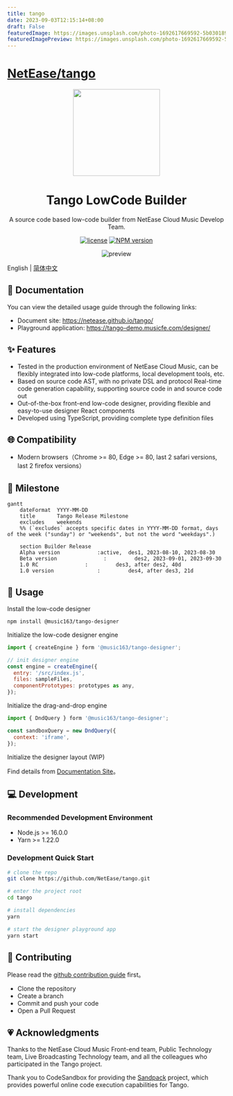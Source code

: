 ```yaml
---
title: tango
date: 2023-09-03T12:15:14+08:00
draft: False
featuredImage: https://images.unsplash.com/photo-1692617669592-5b0301899216?ixid=M3w0NjAwMjJ8MHwxfHJhbmRvbXx8fHx8fHx8fDE2OTM3MTQ0Mjl8&ixlib=rb-4.0.3
featuredImagePreview: https://images.unsplash.com/photo-1692617669592-5b0301899216?ixid=M3w0NjAwMjJ8MHwxfHJhbmRvbXx8fHx8fHx8fDE2OTM3MTQ0Mjl8&ixlib=rb-4.0.3
---
```


# [NetEase/tango](https://github.com/NetEase/tango)

<p align="center">
  <img width="200" src="https://p6.music.126.net/obj/wonDlsKUwrLClGjCm8Kx/30218210645/b186/3974/338b/2ddfa3cd042cf988ca452686552f8462.png" />
</p>

<h1 align="center">Tango LowCode Builder</h1>
<div align="center">

A source code based low-code builder from NetEase Cloud Music Develop Team.

[![license](https://img.shields.io/badge/license-MIT-blue.svg)](https://github.com/NetEase/tango/blob/main/LICENSE)
[![NPM version](https://img.shields.io/npm/v/@music163/tango-designer.svg?style=flat-square)](http://npmjs.org/package/@music163/tango-designer)

<img src="https://p6.music.126.net/obj/wonDlsKUwrLClGjCm8Kx/30108735057/7ba9/dced/9ac3/420f6e04b371dd47de06e7d71142560d.gif" alt="preview" />

</div>

English | [简体中文](/README.zh-CN.md)

## 📄 Documentation

You can view the detailed usage guide through the following links:

- Document site: <https://netease.github.io/tango/>
- Playground application: <https://tango-demo.musicfe.com/designer/>

## ✨ Features

- Tested in the production environment of NetEase Cloud Music, can be flexibly integrated into low-code platforms, local development tools, etc.
- Based on source code AST, with no private DSL and protocol
  Real-time code generation capability, supporting source code in and source code out
- Out-of-the-box front-end low-code designer, providing flexible and easy-to-use designer React components
- Developed using TypeScript, providing complete type definition files

## 🌐 Compatibility

- Modern browsers（Chrome >= 80, Edge >= 80, last 2 safari versions, last 2 firefox versions）

## 🎯 Milestone

```mermaid
gantt
    dateFormat  YYYY-MM-DD
    title       Tango Release Milestone
    excludes    weekends
    %% (`excludes` accepts specific dates in YYYY-MM-DD format, days of the week ("sunday") or "weekends", but not the word "weekdays".)

    section Builder Release
    Alpha version            :active,  des1, 2023-08-10, 2023-08-30
    Beta version               :         des2, 2023-09-01, 2023-09-30
    1.0 RC               :         des3, after des2, 40d
    1.0 version              :         des4, after des3, 21d
```

## 📄 Usage

Install the low-code designer

```bash
npm install @music163/tango-designer
```

Initialize the low-code designer engine

```js
import { createEngine } form '@music163/tango-designer';

// init designer engine
const engine = createEngine({
  entry: '/src/index.js',
  files: sampleFiles,
  componentPrototypes: prototypes as any,
});
```

Initialize the drag-and-drop engine

```js
import { DndQuery } form '@music163/tango-designer';

const sandboxQuery = new DndQuery({
  context: 'iframe',
});
```

Initialize the designer layout (WIP)

Find details from [Documentation Site](https://netease.github.io/tango/)。

## 💻 Development

### Recommended Development Environment

- Node.js >= 16.0.0
- Yarn >= 1.22.0

### Development Quick Start

```bash
# clone the repo
git clone https://github.com/NetEase/tango.git

# enter the project root
cd tango

# install dependencies
yarn

# start the designer playground app
yarn start
```

## 🤝 Contributing

Please read the [github contribution guide](https://docs.github.com/en/get-started/quickstart/contributing-to-projects) first。

- Clone the repository
- Create a branch
- Commit and push your code
- Open a Pull Request

## 💗 Acknowledgments

Thanks to the NetEase Cloud Music Front-end team, Public Technology team, Live Broadcasting Technology team, and all the colleagues who participated in the Tango project.

Thank you to CodeSandbox for providing the [Sandpack](https://sandpack.codesandbox.io/) project, which provides powerful online code execution capabilities for Tango.
